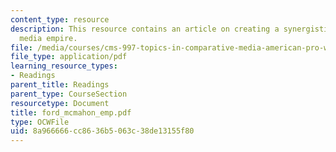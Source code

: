 ```yaml
---
content_type: resource
description: This resource contains an article on creating a synergistic pro wrestling
  media empire.
file: /media/courses/cms-997-topics-in-comparative-media-american-pro-wrestling-spring-2007/8a966666cc8636b5063c38de13155f80_ford_mcmahon_emp.pdf
file_type: application/pdf
learning_resource_types:
- Readings
parent_title: Readings
parent_type: CourseSection
resourcetype: Document
title: ford_mcmahon_emp.pdf
type: OCWFile
uid: 8a966666-cc86-36b5-063c-38de13155f80
---
```

